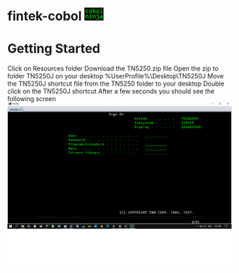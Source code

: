 # fintek-cobol ![alt text](https://github.com/dovk/fintek-cobol/blob/master/resources/images/cobolninja.png)

# Getting Started
Click on Resources folder
Download the TN5250.zip file
Open the zip to folder TN5250J on your desktop %UserProfile%\Desktop\TN5250J
Move the TN5250J shortcut file from the TN5250 folder to your desktop
Double click on the TN5250J shortcut
After a few seconds you should see the following screen
![alt text](https://github.com/dovk/fintek-cobol/blob/master/resources/images/as400-signon.png)
